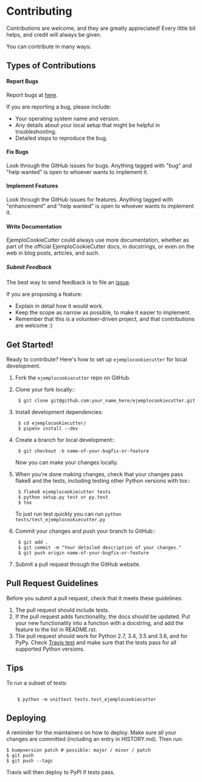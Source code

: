 # Contributing

Contributions are welcome, and they are greatly appreciated! Every little bit
helps, and credit will always be given.

You can contribute in many ways:

## Types of Contributions

#### Report Bugs

Report bugs at [here](https://github.com/Alejo_Lg/ejemplocookiecutter/issues).

If you are reporting a bug, please include:

* Your operating system name and version.
* Any details about your local setup that might be helpful in troubleshooting.
* Detailed steps to reproduce the bug.

#### Fix Bugs

Look through the GitHub issues for bugs. Anything tagged with "bug" and "help
wanted" is open to whoever wants to implement it.

#### Implement Features

Look through the GitHub issues for features. Anything tagged with "enhancement"
and "help wanted" is open to whoever wants to implement it.

#### Write Documentation

EjemploCookieCutter could always use more documentation, whether as part of the
official EjemploCookieCutter docs, in docstrings, or even on the web in blog posts,
articles, and such.

##### Submit Feedback

The best way to send feedback is to file an [issue](https://github.com/Alejo_Lg/ejemplocookiecutter/issues).

If you are proposing a feature:

* Explain in detail how it would work.
* Keep the scope as narrow as possible, to make it easier to implement.
* Remember that this is a volunteer-driven project, and that contributions
  are welcome :)

## Get Started!

Ready to contribute? Here's how to set up `ejemplocookiecutter` for local development.

1. Fork the `ejemplocookiecutter` repo on GitHub.
2. Clone your fork locally::

        $ git clone git@github.com:your_name_here/ejemplocookiecutter.git

3. Install development dependencies:

        $ cd ejemplocookiecutter/
        $ pipenv install --dev

4. Create a branch for local development::

        $ git checkout -b name-of-your-bugfix-or-feature

    Now you can make your changes locally.

5. When you're done making changes, check that your changes pass flake8 and the
   tests, including testing other Python versions with tox::

        $ flake8 ejemplocookiecutter tests
        $ python setup.py test or py.test
        $ tox

    To just run test quickly you can run `python tests/test_ejemplocookiecutter.py`

6. Commit your changes and push your branch to GitHub::

        $ git add .
        $ git commit -m "Your detailed description of your changes."
        $ git push origin name-of-your-bugfix-or-feature

7. Submit a pull request through the GitHub website.

## Pull Request Guidelines

Before you submit a pull request, check that it meets these guidelines:

1. The pull request should include tests.
2. If the pull request adds functionality, the docs should be updated. Put
   your new functionality into a function with a docstring, and add the
   feature to the list in README.rst.
3. The pull request should work for Python 2.7, 3.4, 3.5 and 3.6, and for PyPy. Check
   [Travis test](https://travis-ci.org/Alejo_Lg/ejemplocookiecutter/pull_requests)
   and make sure that the tests pass for all supported Python versions.


## Tips

To run a subset of tests:

```batch

    $ python -m unittest tests.test_ejemplocookiecutter
```

## Deploying


A reminder for the maintainers on how to deploy.
Make sure all your changes are committed (including an entry in HISTORY.md).
Then run:

```batch
$ bumpversion patch # possible: major / minor / patch
$ git push
$ git push --tags
```

Travis will then deploy to PyPI if tests pass.
